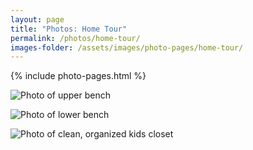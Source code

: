 ```yaml
---
layout: page
title: "Photos: Home Tour"
permalink: /photos/home-tour/
images-folder: /assets/images/photo-pages/home-tour/
---
```


{% include photo-pages.html %}

![Photo of upper bench][upper-bench]

![Photo of lower bench][lower-bench]

![Photo of clean, organized kids closet][kids-closet]

[kids-closet]: {{page.images-folder}}kids-closet.jpg
[upper-bench]: {{page.images-folder}}bench-high.jpg
[lower-bench]: {{page.images-folder}}bench-low.jpg
